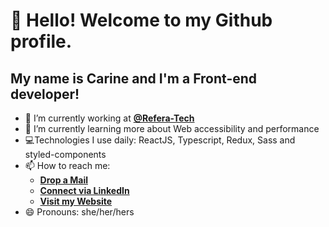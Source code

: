 # 👋 Hello! Welcome to my Github profile.
## My name is Carine and I'm a Front-end developer!

- 🔭 I’m currently working at [**@Refera-Tech**](https://github.com/Refera-Tech)
- 🌱 I’m currently learning more about Web accessibility and performance
- 💻Technologies I use daily: ReactJS, Typescript, Redux, Sass and styled-components
- 📫 How to reach me:
  - [**Drop a Mail**](mailto:carinealzira@gmail.com)
  - [**Connect via LinkedIn**](https://www.linkedin.com/in/carine-barros/)
  - [**Visit my Website**](https://carine.vercel.app/)
- 😄 Pronouns: she/her/hers

